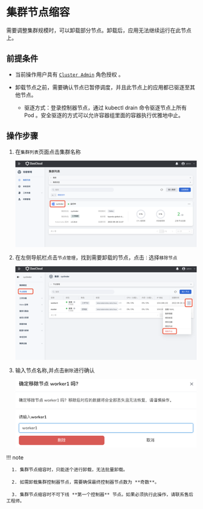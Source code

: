 # 集群节点缩容

需要调整集群规模时，可以卸载部分节点。卸载后，应用无法继续运行在此节点上。

## 前提条件

- 当前操作用户具有 [`Cluster Admin`](../Permissions/PermissionBrief.md) 角色授权 。
- 卸载节点之前，需要确认节点已暂停调度，并且此节点上的应用都已驱逐至其他节点。

    - 驱逐方式：登录控制器节点，通过 kubectl drain 命令驱逐节点上所有 Pod 。安全驱逐的方式可以允许容器组里面的容器执行优雅地中止。

## 操作步骤

1. 在`集群列表`页面点击集群名称

    ![进入集群列表页面](../../images/addnode01.png)

2. 在左侧导航栏点击`节点管理`，找到需要卸载的节点，点击 `ⵗ` 选择`移除节点`

    ![移除节点](../../images/deletenode01.png)

3. 输入节点名称,并点击`删除`进行确认

    ![移除节点](../../images/deletenode02.png)

!!! note

      1. 集群节点缩容时，只能逐个进行卸载，无法批量卸载。

      2. 如需卸载集群控制器节点，需要确保最终控制器节点数为 **奇数**。

      3. 集群节点缩容时不可下线 **第一个控制器** 节点。如果必须执行此操作，请联系售后工程师。
